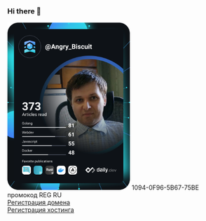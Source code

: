 ### Hi there 👋

<!--
**leo-at-itartpro/leo-at-itartpro** is a ✨ _special_ ✨ repository because its `README.md` (this file) appears on your GitHub profile.

Here are some ideas to get you started:

- 🔭 I’m currently working on ...
- 🌱 I’m currently learning ...
- 👯 I’m looking to collaborate on ...
- 🤔 I’m looking for help with ...
- 💬 Ask me about ...
- 📫 How to reach me: ...
- 😄 Pronouns: ...
- ⚡ Fun fact: ...
-->
<img src="https://raw.githubusercontent.com/leo-at-itartpro/leo-at-itartpro/4f03566749dec28cafb5ff72427359fa8c2b3120/devcard.svg" width="280" alt="DevCard">
1094-0F96-5B67-75BE промокод REG RU<br>
<a href="https://reg.ru?rlink=reflink-790993">Регистрация домена</a><br>
<a href="https://billing.lite-host.in/aff.php?aff=721">Регистрация хостинга</a><br>
